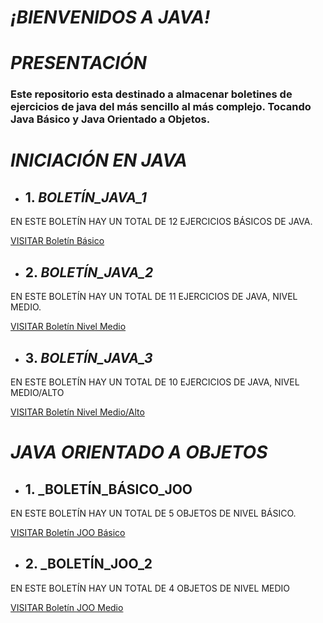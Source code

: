 # _¡BIENVENIDOS A JAVA!_

# _PRESENTACIÓN_

### Este repositorio esta destinado a almacenar boletines de ejercicios de java del más sencillo al más complejo. Tocando Java Básico y Java Orientado a Objetos.

# _INICIACIÓN EN JAVA_

- ## 1. _BOLETÍN_JAVA_1_

EN ESTE BOLETÍN HAY UN TOTAL DE 12 EJERCICIOS BÁSICOS DE JAVA.

[VISITAR Boletín Básico](https://github.com/iivansaanchez/Programming-JAVA/tree/main/Boleti%CC%81n_Inicial/src/ejercicios)

- ## 2. _BOLETÍN_JAVA_2_

EN ESTE BOLETÍN HAY UN TOTAL DE 11 EJERCICIOS DE JAVA, NIVEL MEDIO.

[VISITAR Boletín Nivel Medio](https://github.com/iivansaanchez/Programming-JAVA/tree/main/Boleti%CC%81n_2/src/ejercicios)


- ## 3. _BOLETÍN_JAVA_3_

EN ESTE BOLETÍN HAY UN TOTAL DE 10 EJERCICIOS DE JAVA, NIVEL MEDIO/ALTO

[VISITAR Boletín Nivel Medio/Alto](https://github.com/iivansaanchez/Programming-JAVA/tree/main/Boleti%CC%81n3/src/ejercicios)

# _JAVA ORIENTADO A OBJETOS_

- ## 1. _BOLETÍN_BÁSICO_JOO

EN ESTE BOLETÍN HAY UN TOTAL DE 5 OBJETOS DE NIVEL BÁSICO.

[VISITAR Boletín JOO Básico](https://github.com/iivansaanchez/Programming-JAVA/tree/main/Boletin-1-JOO/src)

- ## 2. _BOLETÍN_JOO_2

EN ESTE BOLETÍN HAY UN TOTAL DE 4 OBJETOS DE NIVEL MEDIO

[VISITAR Boletín JOO Medio](https://github.com/iivansaanchez/Programming-JAVA/tree/main/Boletin2_JOO/src/com/udu) 
